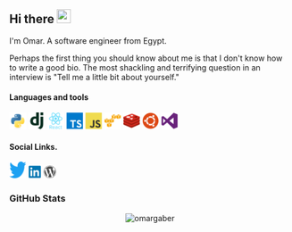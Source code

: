 ## Hi there <img src="https://media.giphy.com/media/hvRJCLFzcasrR4ia7z/giphy.gif" width="25px" height="25px">
I'm Omar. A software engineer from Egypt.

Perhaps the first thing you should know about me is that I don't know how to write a good bio.
The most shackling and terrifying question in an interview is "Tell me a little bit about yourself." 

#### Languages and tools
<div>
<img height="30" src="https://raw.githubusercontent.com/devicons/devicon/master/icons/python/python-original.svg">
<img height="30" src="https://raw.githubusercontent.com/devicons/devicon/master/icons/django/django-plain.svg">
<img height="30" src="https://raw.githubusercontent.com/devicons/devicon/master/icons/react/react-original-wordmark.svg">
<img height="30" src="https://raw.githubusercontent.com/devicons/devicon/master/icons/typescript/typescript-plain.svg">
<img height="30" src="https://raw.githubusercontent.com/devicons/devicon/master/icons/javascript/javascript-original.svg">
<img height="30" src="https://raw.githubusercontent.com/devicons/devicon/master/icons/amazonwebservices/amazonwebservices-original.svg">
<img height="30" src="https://raw.githubusercontent.com/devicons/devicon/master/icons/redis/redis-original.svg">
<img height="30" src="https://raw.githubusercontent.com/devicons/devicon/master/icons/ubuntu/ubuntu-plain.svg">
<img height="30" src="https://raw.githubusercontent.com/devicons/devicon/master/icons/visualstudio/visualstudio-plain.svg">
</div>

#### Social Links.

<div align="left">
<a href="https://twitter.com/omargaber96"><img alt="Omar | Twitter" width="30px" src="https://raw.githubusercontent.com/devicons/devicon/master/icons/twitter/twitter-original.svg" /></a>
<a href="https://www.linkedin.com/in/omar-gaber/">
<img alt="Omar Gaber | LinkedIn" width="23px" src="https://github.com/devicons/devicon/blob/master/icons/linkedin/linkedin-original.svg" /></a>
<a href="http://themindscribbles.wordpress.com/"><img alt="The Mind Scribbles | Blog" width="23px" src="https://github.com/devicons/devicon/blob/master/icons/wordpress/wordpress-plain.svg"/></a>
</div>

<!--
<div align="center">
<img  src="https://media.giphy.com/media/xUA7bdpLxQhsSQdyog/source.gif" width="400px">
</div>
 -->

### GitHub Stats
<div align="center">
<img src="https://github-readme-stats.vercel.app/api?username=omargaber&show_icons=true&theme=radical&custom_title=Omar's Github Stats&line_height=40&include_all_commits=True&count_private=True&card_width=50" alt="omargaber" />
</div>
